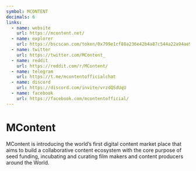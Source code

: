 ```yaml
---
symbol: MCONTENT
decimals: 6
links:
  - name: website
    url: https://mcontent.net/
  - name: explorer
    url: https://bscscan.com/token/0x799e1cf88a236e42b4a87c544a22a94ae95a6910
  - name: twitter
    url: https://twitter.com/MContent_
  - name: reddit
    url: https://reddit.com/r/MContent/
  - name: telegram
    url: https://t.me/mcontentofficialchat
  - name: discord
    url: https://discord.com/invite/vrzdQSdUqU
  - name: facebook
    url: https://facebook.com/mcontentofficial/
---
```


# MContent

MContent is introducing the world’s first digital content market place that aims to build a collaborative content ecosystem with the core purpose of seed funding, incubating and curating film makers and content producers around the World.

